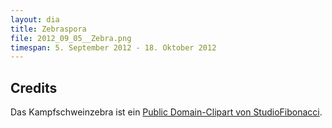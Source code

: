 ```yaml
---
layout: dia
title: Zebraspora
file: 2012_09_05__Zebra.png
timespan: 5. September 2012 - 18. Oktober 2012
---
```


## Credits

Das Kampfschweinzebra ist ein [Public Domain-Clipart von StudioFibonacci](https://web.archive.org/web/20140703220118/http://openclipart.org/detail/22287/cartoon-zebra-by-studiofibonacci).
